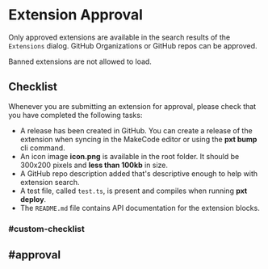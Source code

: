# Extension Approval

Only approved extensions are available in the search results of the `Extensions` dialog. GitHub Organizations or GitHub repos can be approved.

Banned extensions are not allowed to load.

## Checklist

Whenever you are submitting an extension for approval, please check that you have completed the following tasks:

* A release has been created in GitHub. You can create a release of the extension when syncing in the MakeCode editor or using the **pxt bump** cli command.
* An icon image **icon.png** is available in the root folder. It should be 300x200 pixels and **less than 100kb** in size.
* A GitHub repo description added that's descriptive enough to help with extension search.
* A test file, called `test.ts`, is present and compiles when running **pxt deploy**.
* The `README.md` file contains API documentation for the extension blocks. 

### #custom-checklist

## #approval